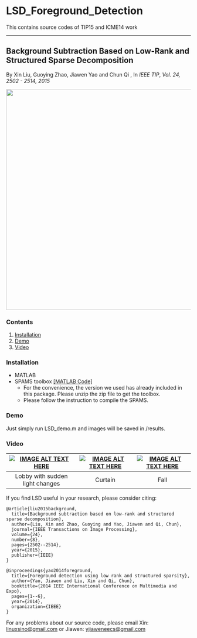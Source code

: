 # LSD_Foreground_Detection
This contains source codes of TIP15 and ICME14 work

---

## Background Subtraction Based on Low-Rank and Structured Sparse Decomposition
By Xin Liu, Guoying Zhao, Jiawen Yao and Chun Qi , In *IEEE TIP*, *Vol. 24, 2502 - 2514, 2015*

<p align="center">
  <img align="center" src="Overview.png" width="600">
</p>

### Contents
1. [Installation](#installation)
2. [Demo](#demo)
3. [Video](#video)
### Installation

- MATLAB
- SPAMS toolbox [[MATLAB Code]](http://spams-devel.gforge.inria.fr/downloads.html)
  - For the convenience, the version we used has already included in this package. Please unzip the zip file to get the toolbox.
  - Please follow the instruction to compile the SPAMS.

### Demo

Just simply run LSD_demo.m and images will be saved in /results.

### Video
[![IMAGE ALT TEXT HERE](http://img.youtube.com/vi/_Zapu4gU8d0/0.jpg)](http://www.youtube.com/watch?v=_Zapu4gU8d0) | [![IMAGE ALT TEXT HERE](http://img.youtube.com/vi/6aRwhapYe2Q/0.jpg)](http://www.youtube.com/watch?v=6aRwhapYe2Q) |  [![IMAGE ALT TEXT HERE](http://img.youtube.com/vi/cLtifxxbxgc/0.jpg)](http://www.youtube.com/watch?v=cLtifxxbxgc)
:-------------------------:|:-------------------------:|:-------------------------:
Lobby with sudden light changes |  Curtain | Fall

If you find LSD useful in your research, please consider citing:

    @article{liu2015background,
      title={Background subtraction based on low-rank and structured sparse decomposition},
      author={Liu, Xin and Zhao, Guoying and Yao, Jiawen and Qi, Chun},
      journal={IEEE Transactions on Image Processing},
      volume={24},
      number={8},
      pages={2502--2514},
      year={2015},
      publisher={IEEE}
    }
    
    @inproceedings{yao2014foreground,
      title={Foreground detection using low rank and structured sparsity},
      author={Yao, Jiawen and Liu, Xin and Qi, Chun},
      booktitle={2014 IEEE International Conference on Multimedia and Expo},
      pages={1--6},
      year={2014},
      organization={IEEE}
    }

For any problems about our source code, please email Xin: linuxsino@gmail.com  or  Jiawen: yjiaweneecs@gmail.com 
